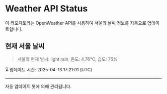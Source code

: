 
# Weather API Status

이 리포지토리는 OpenWeather API를 사용하여 서울의 날씨 정보를 자동으로 업데이트합니다.

## 현재 서울 날씨
> 서울의 현재 날씨: light rain, 온도: 4.76°C, 습도: 75%

⏳ 업데이트 시간: 2025-04-13 17:21:01 (UTC)

---
자동 업데이트 봇에 의해 관리됩니다.
